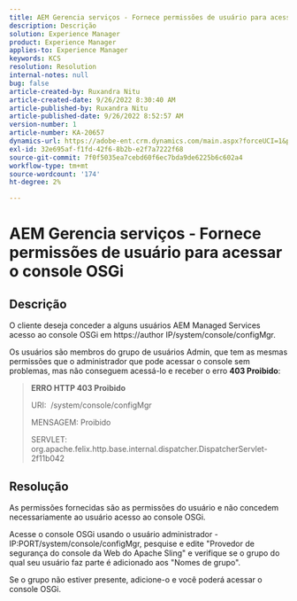 ```yaml
---
title: AEM Gerencia serviços - Fornece permissões de usuário para acessar o console OSGi
description: Descrição
solution: Experience Manager
product: Experience Manager
applies-to: Experience Manager
keywords: KCS
resolution: Resolution
internal-notes: null
bug: false
article-created-by: Ruxandra Nitu
article-created-date: 9/26/2022 8:30:40 AM
article-published-by: Ruxandra Nitu
article-published-date: 9/26/2022 8:52:57 AM
version-number: 1
article-number: KA-20657
dynamics-url: https://adobe-ent.crm.dynamics.com/main.aspx?forceUCI=1&pagetype=entityrecord&etn=knowledgearticle&id=0a46467f-753d-ed11-9db1-002248086a73
exl-id: 32e695af-f1fd-42f6-8b2b-e2f7a7222f68
source-git-commit: 7f0f5035ea7cebd60f6ec7bda9de6225b6c602a4
workflow-type: tm+mt
source-wordcount: '174'
ht-degree: 2%

---
```


# AEM Gerencia serviços - Fornece permissões de usuário para acessar o console OSGi

## Descrição


O cliente deseja conceder a alguns usuários AEM Managed Services acesso ao console OSGi em https://author IP/system/console/configMgr.

Os usuários são membros do grupo de usuários Admin, que tem as mesmas permissões que o administrador que pode acessar o console sem problemas, mas não conseguem acessá-lo e receber o erro <b>403 Proibido</b>:


> <b>ERRO HTTP 403 Proibido</b>
> 
> URI:  /system/console/configMgr
> 
> MENSAGEM: Proibido
> 
> SERVLET: org.apache.felix.http.base.internal.dispatcher.DispatcherServlet-2f11b042



## Resolução




As permissões fornecidas são as permissões do usuário e não concedem necessariamente ao usuário acesso ao console OSGi.

Acesse o console OSGi usando o usuário administrador - IP:PORT/system/console/configMgr, pesquise e edite &quot;Provedor de segurança do console da Web do Apache Sling&quot; e verifique se o grupo do qual seu usuário faz parte é adicionado aos &quot;Nomes de grupo&quot;.

Se o grupo não estiver presente, adicione-o e você poderá acessar o console OSGi.
